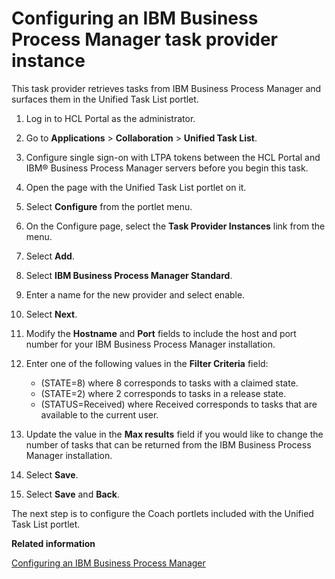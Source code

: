 # Configuring an IBM Business Process Manager task provider instance

This task provider retrieves tasks from IBM Business Process Manager and surfaces them in the Unified Task List portlet.

1.  Log in to HCL Portal as the administrator.
2.  Go to **Applications** \> **Collaboration** \> **Unified Task List**.
3.  Configure single sign-on with LTPA tokens between the HCL Portal and IBM® Business Process Manager servers before you begin this task.

1.  Open the page with the Unified Task List portlet on it.

2.  Select **Configure** from the portlet menu.

3.  On the Configure page, select the **Task Provider Instances** link from the menu.

4.  Select **Add**.

5.  Select **IBM Business Process Manager Standard**.

6.  Enter a name for the new provider and select enable.

7.  Select **Next**.

8.  Modify the **Hostname** and **Port** fields to include the host and port number for your IBM Business Process Manager installation.

9.  Enter one of the following values in the **Filter Criteria** field:

    -   \(STATE=8\) where 8 corresponds to tasks with a claimed state.
    -   \(STATE=2\) where 2 corresponds to tasks in a release state.
    -   \(STATUS=Received\) where Received corresponds to tasks that are available to the current user.
10. Update the value in the **Max results** field if you would like to change the number of tasks that can be returned from the IBM Business Process Manager installation.

11. Select **Save**.

12. Select **Save** and **Back**.


The next step is to configure the Coach portlets included with the Unified Task List portlet.

**Related information**  


[Configuring an IBM Business Process Manager](../integrate/utl_configuring_business_process_manager.md)


